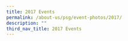 ```yaml
---
title: 2017 Events
permalink: /about-us/psg/event-photos/2017/
description: ""
third_nav_title: 2017 Events
---
```


